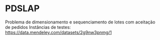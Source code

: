 # PDSLAP
Problema de dimensionamento e sequenciamento de lotes com aceitação de pedidos
Instâncias de testes: https://data.mendeley.com/datasets/2g9nw3pnmg/1
